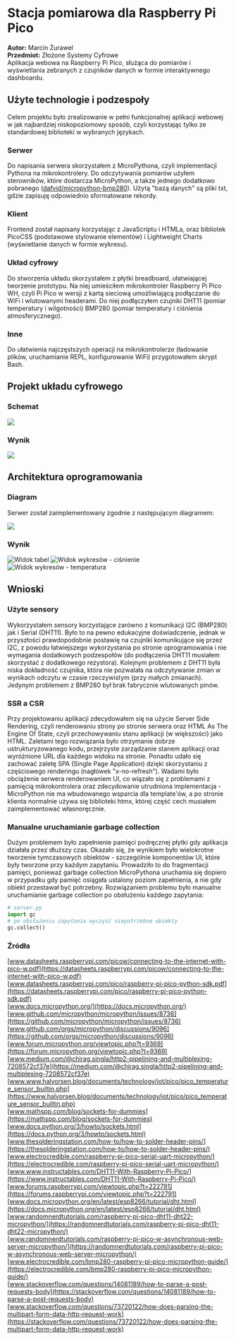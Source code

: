 # Stacja pomiarowa dla Raspberry Pi Pico

**Autor:** Marcin Żurawel  
**Przedmiot:** Złożone Systemy Cyfrowe  
Aplikacja webowa na Raspberry Pi Pico, służąca do pomiarów i wyświetlania
zebranych z czujników danych w formie interaktywnego dashboardu.

## Użyte technologie i podzespoły

Celem projektu było zrealizowanie w pełni funkcjonalnej aplikacji webowej w jak
najbardziej niskopoziomowy sposób, czyli korzystając tylko ze standardowej
biblioteki w wybranych językach.

### Serwer

Do napisania serwera skorzystałem z MicroPythona, czyli implementacji Pythona na
mikrokontrolery. Do odczytywania pomiarów użyłem sterowników, które dostarcza
MicroPython, a także jednego dodatkowo pobranego
([dafvid/micropython-bmp280](https://github.com/dafvid/micropython-bmp280/tree/master)).
Użytą "bazą danych" są pliki txt, gdzie zapisuję odpowiednio sformatowane
rekordy.

### Klient

Frontend został napisany korzystając z JavaScriptu i HTMLa, oraz bibliotek
PicoCSS (podstawowe stylowanie elementów) i Lightweight Charts (wyświetlanie
danych w formie wykresu).

### Układ cyfrowy

Do stworzenia układu skorzystałem z płytki breadboard, ułatwiającej tworzenie
prototypu. Na niej umieściłem mikrokontroler Raspberry Pi Pico WH, czyli Pi Pico
w wersji z kartą sieciową umożliwiającą podłączanie do WiFi i wlutowanymi
headerami. Do niej podłączyłem czujniki DHT11 (pomiar temperatury i wilgotności)
BMP280 (pomiar temperatury i ciśnienia atmosferycznego).

### Inne

Do ułatwienia najczęstszych operacji na mikrokontrolerze (ładowanie plików,
uruchamianie REPL, konfigurowanie WiFi) przygotowałem skrypt Bash.

## Projekt układu cyfrowego

### Schemat

![](./docs/schema_white.png)

### Wynik

![](./docs/circuit_irl.jpg)

## Architektura oprogramowania

### Diagram

Serwer został zaimplementowany zgodnie z następującym diagramem:

![](./docs/uml_pl_white.png)

### Wynik

![Widok tabel](./docs/preview_tables.png)
![Widok wykresów - ciśnienie](./docs/preview_chart_pressure.png)
![Widok wykresów - temperatura](./docs/preview_chart_temperature.png)

## Wnioski

### Użyte sensory

Wykorzystałem sensory korzystające zarówno z komunikacji I2C (BMP280) jak i
Serial (DHT11). Było to na pewno edukacyjne doświadczenie, jednak w przyszłości
prawdopodobnie postawię na czujniki komunikujące się przez I2C, z powodu
łatwiejszego wykorzystania po stronie oprogramowania i nie wymagania dodatkowych
podzespołów (do podłączenia DHT11 musiałem skorzystać z dodatkowego rezystora).
Kolejnym problemem z DHT11 była niska dokładność czujnika, która nie pozwalała
na odczytywanie zmian w wynikach odczytu w czasie rzeczywistym (przy małych
zmianach). Jedynym problemem z BMP280 był brak fabrycznie wlutowanych pinów.

### SSR a CSR

Przy projektowaniu aplikacji zdecydowałem się na użycie Server Side Rendering,
czyli renderowaniu strony po stronie serwera oraz HTML As The Engine Of State,
czyli przechowywaniu stanu aplikacji (w większości) jako HTML. Zaletami tego
rozwiązania było otrzymanie dobrze ustrukturyzowanego kodu, przejrzyste
zarządzanie stanem aplikacji oraz wyróżnione URL dla każdego widoku na stronie.
Ponadto udało się zachować zaletę SPA (Single Page Application) dzięki
skorzystaniu z częściowego renderingu (nagłówek "x-no-refresh"). Wadami było
obciążenie serwera renderowaniem UI, co wiązało się z problemami z pamięcią
mikrokontrolera oraz zdecydowanie utrudniona implementacja - MicroPython nie ma
wbudowanego wsparcia dla template'ów, a po stronie klienta normalnie używa się
biblioteki htmx, której część cech musiałem zaimplementować własnoręcznie.

### Manualne uruchamianie garbage collection

Dużym problemem było zapełnienie pamięci podręcznej płytki gdy aplikacja
działała przez dłuższy czas. Okazało się, że wynikiem było wielokrotne tworzenie
tymczasowych obiektów - szczególnie komponentów UI, które były tworzone przy
każdym zapytaniu. Prowadziło to do fragmentacji pamięci, ponieważ garbage
collection MicroPythona uruchamia się dopiero w przypadku gdy pamięć osiągała
ustalony poziom zapełnienia, a nie gdy obiekt przestawał być potrzebny.
Rozwiązaniem problemu było manualne uruchamianie garbage collection po
obsłużeniu każdego zapytania:

```python
# server.py
import gc
# po obsłużeniu zapytania wyczyść niepotrzebne obiekty
gc.collect()
```

### Źródła

[www.datasheets.raspberrypi.com/picow/connecting-to-the-internet-with-pico-w.pdf](https://datasheets.raspberrypi.com/picow/connecting-to-the-internet-with-pico-w.pdf)  
[www.datasheets.raspberrypi.com/pico/raspberry-pi-pico-python-sdk.pdf](https://datasheets.raspberrypi.com/pico/raspberry-pi-pico-python-sdk.pdf)  
[www.docs.micropython.org/](https://docs.micropython.org/)  
[www.github.com/micropython/micropython/issues/8736](https://github.com/micropython/micropython/issues/8736)  
[www.github.com/orgs/micropython/discussions/9096](https://github.com/orgs/micropython/discussions/9096)  
[www.forum.micropython.org/viewtopic.php?t=9369](https://forum.micropython.org/viewtopic.php?t=9369)  
[www.medium.com/@chirag.singla/http2-pipelining-and-multiplexing-7208572cf37e](https://medium.com/@chirag.singla/http2-pipelining-and-multiplexing-7208572cf37e)  
[www.www.halvorsen.blog/documents/technology/iot/pico/pico_temperature_sensor_builtin.php](https://www.halvorsen.blog/documents/technology/iot/pico/pico_temperature_sensor_builtin.php)  
[www.mathspp.com/blog/sockets-for-dummies](https://mathspp.com/blog/sockets-for-dummies)  
[www.docs.python.org/3/howto/sockets.html](https://docs.python.org/3/howto/sockets.html)  
[www.thesolderingstation.com/how-to/how-to-solder-header-pins/](https://thesolderingstation.com/how-to/how-to-solder-header-pins/)  
[www.electrocredible.com/raspberry-pi-pico-serial-uart-micropython/](https://electrocredible.com/raspberry-pi-pico-serial-uart-micropython/)  
[www.www.instructables.com/DHT11-With-Raspberry-Pi-Pico/](https://www.instructables.com/DHT11-With-Raspberry-Pi-Pico/)  
[www.forums.raspberrypi.com/viewtopic.php?t=222791](https://forums.raspberrypi.com/viewtopic.php?t=222791)  
[www.docs.micropython.org/en/latest/esp8266/tutorial/dht.html](https://docs.micropython.org/en/latest/esp8266/tutorial/dht.html)  
[www.randomnerdtutorials.com/raspberry-pi-pico-dht11-dht22-micropython/](https://randomnerdtutorials.com/raspberry-pi-pico-dht11-dht22-micropython/)  
[www.randomnerdtutorials.com/raspberry-pi-pico-w-asynchronous-web-server-micropython/](https://randomnerdtutorials.com/raspberry-pi-pico-w-asynchronous-web-server-micropython/)  
[www.electrocredible.com/bmp280-raspberry-pi-pico-micropython-guide/](https://electrocredible.com/bmp280-raspberry-pi-pico-micropython-guide/)  
[www.stackoverflow.com/questions/14081189/how-to-parse-a-post-requests-body](https://stackoverflow.com/questions/14081189/how-to-parse-a-post-requests-body)  
[www.stackoverflow.com/questions/73720122/how-does-parsing-the-multipart-form-data-http-request-work](https://stackoverflow.com/questions/73720122/how-does-parsing-the-multipart-form-data-http-request-work)
